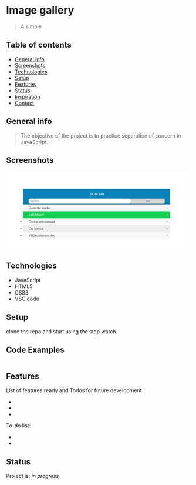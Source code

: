 # Image gallery

> A simple

## Table of contents

- [General info](#general-info)
- [Screenshots](#screenshots)
- [Technologies](#technologies)
- [Setup](#setup)
- [Features](#features)
- [Status](#status)
- [Inspiration](#inspiration)
- [Contact](#contact)

## General info

> The objective of the project is to practice separation of concern in
> JavaScript.

## Screenshots

![Screen Shot](.\to-do-list.jpg)

## Technologies

- JavaScript
- HTML5
- CSS3
- VSC code

## Setup

clone the repo and start using the stop watch.

## Code Examples

```js

```

## Features

List of features ready and Todos for future development

-
-
-

To-do list:

-
-

## Status

Project is: _in progress_
